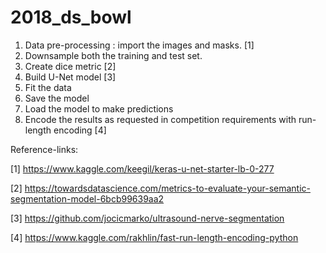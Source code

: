 # 2018_ds_bowl

1. Data pre-processing : import the images and masks. [1]
2. Downsample both the training and test set.
3. Create dice metric [2] 
4. Build U-Net model [3]
5. Fit the data
6. Save the model
7. Load the model to make predictions
8. Encode the results as requested in competition requirements with run-length encoding [4]

Reference-links:

[1] https://www.kaggle.com/keegil/keras-u-net-starter-lb-0-277

[2] https://towardsdatascience.com/metrics-to-evaluate-your-semantic-segmentation-model-6bcb99639aa2

[3] https://github.com/jocicmarko/ultrasound-nerve-segmentation

[4] https://www.kaggle.com/rakhlin/fast-run-length-encoding-python
